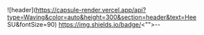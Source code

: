 ![header](https://capsule-render.vercel.app/api?type=Waving&color=auto&height=300&section=header&text=Hee SU&fontSize=90)
https://img.shields.io/badge/<"">-<JAVA>-<Blue>
